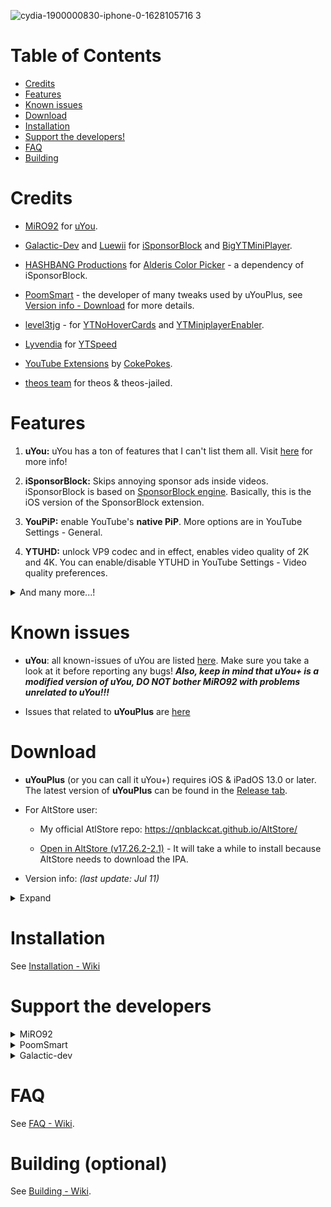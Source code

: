 ![cydia-1900000830-iphone-0-1628105716 3](https://user-images.githubusercontent.com/52943116/135612614-3d3138cb-2a3d-4ed1-9244-905bab8f5c9f.PNG)

# Table of Contents

* [Credits](#credits)
* [Features](#features)
* [Known issues](#known-issues)
* [Download](#download)
* [Installation](#installation)
* [Support the developers!](#support-the-developers)
* [FAQ](#faq)
* [Building](#building-optional)

# Credits

- [MiRO92](https://twitter.com/miro92) for [uYou](https://github.com/MiRO92/uYou-for-YouTube).

- [Galactic-Dev](https://github.com/Galactic-Dev) and [Luewii](https://github.com/Luewii) for [iSponsorBlock](https://github.com/Galactic-Dev/iSponsorBlock) and [BigYTMiniPlayer](https://github.com/Galactic-Dev/BigYTMiniPlayer).

- [HASHBANG Productions](https://github.com/hbang) for [Alderis Color Picker](https://github.com/hbang/Alderis) - a dependency of iSponsorBlock.

- [PoomSmart](https://twitter.com/poomsmart) - the developer of many tweaks used by uYouPlus, see [Version info - Download](#download) for more details.

- [level3tjg](https://twitter.com/level3tjg) - for [YTNoHoverCards](https://github.com/level3tjg/YTNoHoverCards) and [YTMiniplayerEnabler](https://github.com/level3tjg/YTMiniplayerEnabler).

- [Lyvendia](https://github.com/Lyvendia/) for [YTSpeed](https://github.com/Lyvendia/YTSpeed/)

- [YouTube Extensions](https://github.com/CokePokes/YoutubeExtensions) by [CokePokes](https://github.com/CokePokes/).

- [theos team](https://github.com/theos/theos) for theos & theos-jailed.

# Features

1. **uYou:** uYou has a ton of features that I can't list them all. Visit [here](https://miro92.com/repo/depictions/?p=com.miro.uyou) for more info!

2. **iSponsorBlock:** Skips annoying sponsor ads inside videos. iSponsorBlock is based on [SponsorBlock engine](https://sponsor.ajay.app/). Basically, this is the iOS version of the SponsorBlock extension.

3. **YouPiP:** enable YouTube's **native PiP**. More options are in YouTube Settings - General.

4. **YTUHD:** unlock VP9 codec and in effect, enables video quality of 2K and 4K. You can enable/disable YTUHD in YouTube Settings - Video quality preferences.

<details>
  <summary>And many more...!</summary>

5. **YTAutoFullScreen:** autoplay videos at full screen.

6. **YTClassicVideoQuality:** since YouTube v16.xx, you need one more step to change the video quality. YTClassicVideoQuality brings back the old video quality selector, which is a lot better than the new one.

7. **YTNoHoverCards:** offer an option to enable/disable the annoying suggested videos show up at the end of the videos.

8. **YTSystemAppearance**: sync the YouTube theme (dark/light) with the system theme.

9. **YTNoCheckLocalNetwork**: block the Local Network permission popup.

10. **YouRememberCaption**: make YouTube remember your video caption setting (if not already).

11. **NoYTPremium**: remove YouTube Premium upshells.

12. **YTSpeed**: add 2.25, 2.5, 2.75, and 3x playback speed

13. **YTMiniplayerEnabler**: enable Miniplayer for all YouTube videos.

</details>

# Known issues 

- **uYou**: all known-issues of uYou are listed [here](https://github.com/MiRO92/uYou-for-YouTube/issues). Make sure you take a look at it before reporting any bugs! ***Also, keep in mind that uYou+ is a modified version of uYou, DO NOT bother MiRO92 with problems unrelated to uYou!!!***

- Issues that related to **uYouPlus** are [here](https://github.com/qnblackcat/uYouPlus/issues/)

# Download

- **uYouPlus** (or you can call it uYou+) requires iOS & iPadOS 13.0 or later. The latest version of **uYouPlus** can be found in the [Release tab](https://github.com/qnblackcat/uYouPlus/releases).

- For AltStore user: 

  - My official AtlStore repo: https://qnblackcat.github.io/AltStore/

  - [Open in AltStore (v17.26.2-2.1)](https://tinyurl.com/2y86dh6b) - It will take a while to install because AltStore needs to download the IPA.

- Version info: _(last update: Jul 11)_

<details>
  <summary>Expand</summary>

| **Tweaks/App** | **Developer** | **Version** | **Open source** |
| - | - | :-: | :-:  |
| **YouTube** | Google Inc | 17.26.2 | ✖︎ |
| [uYou](https://github.com/MiRO92/uYou-for-YouTube) | [MiRO92](https://twitter.com/miro92) | 2.1 | ✖︎ |
| [Open in YouTube](https://github.com/CokePokes/YoutubeExtensions) | [CokePokes](https://github.com/CokePokes) | 1.2 | ✖︎ |
| **iSponsorBlock** | [Galactic-Dev](https://github.com/Galactic-Dev) | 1.0-14 | [✔︎](https://github.com/Galactic-Dev/iSponsorBlock) |
| **BigYTMiniPlayer** | [Galactic-Dev](https://github.com/Galactic-Dev) | 1.0-1 | [✔︎](https://github.com/Galactic-Dev/BigYTMiniPlayer) |
| **YTNoHoverCards** | [level3tjg](https://twitter.com/level3tjg) | 0.0.3 | [✔︎](https://github.com/level3tjg/YTNoHoverCards) |
| **YTMiniplayerEnabler** | [level3tjg](https://twitter.com/level3tjg) | 0.0.2 | [✔︎](https://github.com/level3tjg/YTMiniplayerEnabler) |
| **YTSpeed** | [Lyvendia](https://github.com/Lyvendia) | 1.0.1 | [✔︎](https://github.com/Lyvendia/YTSpeed) |
| **YTCastConfirm** | [JamieBerghmans](https://github.com/JamieBerghmans) | 1.0.0 | [✔︎](https://github.com/JamieBerghmans/YTCastConfirm) |
| **Alderis Color Picker** | [HASHBANG Productions](https://github.com/hbang) | 1.2| [✔︎](https://github.com/hbang/Alderis) |
| **YTUHD** | [PoomSmart](https://twitter.com/poomsmart) | 1.2.8 | [✔︎](https://github.com/PoomSmart/YTUHD) |
| **YouPiP** | [PoomSmart](https://twitter.com/poomsmart) | 1.7.7 | [✔︎](https://github.com/PoomSmart/YouPiP) |
| **IAmYouTube** | [PoomSmart](https://twitter.com/poomsmart) | 1.2.0 | [✔︎](https://github.com/PoomSmart/IAmYouTube) |
| **YTReExplore** | [PoomSmart](https://twitter.com/poomsmart) | 1.0.2 | [✔︎](https://github.com/PoomSmart/YTReExplore) |
| **NoYTPremium** | [PoomSmart](https://twitter.com/poomsmart) | 1.0.4 | [✔︎](https://github.com/PoomSmart/NoYTPremium) |
| **YTNoPaidPromo** | [PoomSmart](https://twitter.com/poomsmart) | 1.0.0 | [✔︎](https://github.com/PoomSmart/YTNoPaidPromo) |
| **YTAutoFullScreen** | [PoomSmart](https://twitter.com/poomsmart) | 1.0.3 | [✔︎](https://github.com/PoomSmart/YTAutoFullScreen) |
| **YouRememberCaption** | [PoomSmart](https://twitter.com/poomsmart) | 1.0.0 | [✔︎](https://poomsmart.github.io/repo/depictions/youremembercaption.html) |
| **YTSystemAppearance** | [PoomSmart](https://twitter.com/poomsmart) | 1.0.0 | [✔︎](https://poomsmart.github.io/repo/depictions/ytsystemappearance.html) |
| **YTClassicVideoQuality** | [PoomSmart](https://twitter.com/poomsmart) | 1.0.1 | [✔︎](https://github.com/PoomSmart/YTClassicVideoQuality) |
| **Return YouTube Dislike** | [PoomSmart](https://twitter.com/poomsmart) | 1.6.5 | [✔︎](https://github.com/PoomSmart/Return-YouTube-Dislikes) |
| **YTNoCheckLocalNetwork** | [PoomSmart](https://twitter.com/poomsmart) | 1.0.2 | [✔︎](https://poomsmart.github.io/repo/depictions/ytnochecklocalnetwork.html) |

</details>

# Installation
See [Installation - Wiki](https://github.com/qnblackcat/uYouPlus/wiki/Installation)

# Support the developers

<details>
  <summary>MiRO92</summary>
  
- CashApp: https://cash.app/$MiRO92M
 
- Other payment methods are available in uYou's settings.
</details>

<details>
  <summary>PoomSmart</summary>

- Paypal: https://poomsmart.github.io/

</details>

<details>
  <summary>Galactic-dev</summary>
  
- Paypal: https://www.paypal.com/paypalme/DBrett684 

- Venmo: https://venmo.com/u/DavidBrett
</details>


# FAQ

See [FAQ - Wiki](https://github.com/qnblackcat/uYouPlus/wiki/FAQ).

# Building (optional)

See [Building - Wiki](https://github.com/qnblackcat/uYouPlus/wiki/Building).
